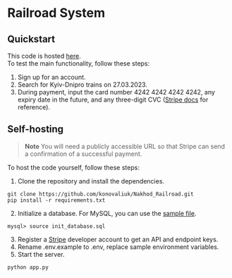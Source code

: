 # Railroad System
## Quickstart
This code is hosted [here](https://tickets.wartexnik.com).  
To test the main functionality, follow these steps:
1. Sign up for an account.
2. Search for Kyiv-Dnipro trains on 27.03.2023.
3. During payment, input the card number 4242 4242 4242 4242, any expiry date in the future, and any three-digit CVC ([Stripe docs](https://stripe.com/docs/testing) for reference).
## Self-hosting
> **Note**
> You will need a publicly accessible URL so that Stripe can send a confirmation of a successful payment.

To host the code yourself, follow these steps:
1. Clone the repository and install the dependencies.
```
git clone https://github.com/konovaliuk/Nakhod_Railroad.git
pip install -r requirements.txt
```
2. Initialize a database. For MySQL, you can use the [sample file](init_database.sql).
```
mysql> source init_database.sql
```
3. Register a [Stripe](https://dashboard.stripe.com) developer account to get an API and endpoint keys.
4. Rename .env.example to .env, replace sample environment variables.
5. Start the server.
```
python app.py
```